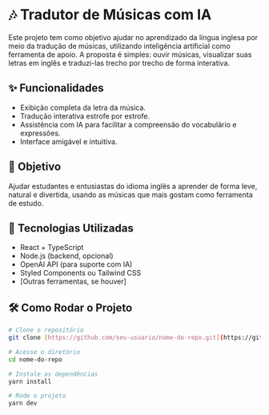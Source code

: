 # 🎶 Tradutor de Músicas com IA

Este projeto tem como objetivo ajudar no aprendizado da língua inglesa por meio da tradução de músicas, utilizando inteligência artificial como ferramenta de apoio. A proposta é simples: ouvir músicas, visualizar suas letras em inglês e traduzi-las trecho por trecho de forma interativa.

## ✨ Funcionalidades

- Exibição completa da letra da música.
- Tradução interativa estrofe por estrofe.
- Assistência com IA para facilitar a compreensão do vocabulário e expressões.
- Interface amigável e intuitiva.

## 🧠 Objetivo

Ajudar estudantes e entusiastas do idioma inglês a aprender de forma leve, natural e divertida, usando as músicas que mais gostam como ferramenta de estudo.

## 🚀 Tecnologias Utilizadas

- React + TypeScript
- Node.js (backend, opcional)
- OpenAI API (para suporte com IA)
- Styled Components ou Tailwind CSS
- [Outras ferramentas, se houver]

## 🛠️ Como Rodar o Projeto

```bash
# Clone o repositório
git clone [https://github.com/seu-usuario/nome-do-repo.git](https://github.com/dev-januario/VerseFlip.git)

# Acesse o diretório
cd nome-do-repo

# Instale as dependências
yarn install

# Rode o projeto
yarn dev
